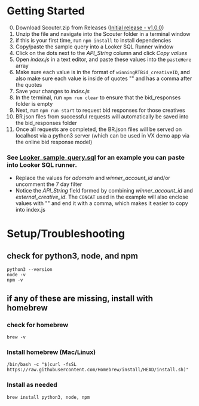 # Getting Started

0. Download Scouter.zip from Releases ([Initial release - v1.0.0](https://github.com/bradlift/Scouter/releases/tag/v1.0.0))
1. Unzip the file and navigate into the Scouter folder in a terminal window
2. if this is your first time, run `npm install` to install dependencies 
3. Copy/paste the sample query into a Looker SQL Runner window
4. Click on the dots next to the _API_String_ column and click _Copy values_
5. Open _index.js_ in a text editor, and paste these values into the `pasteHere` array
6. Make sure each value is in the format of `winningRTBid_creativeID`, and also make sure each value is inside of quotes "" and has a comma after the quotes
7. Save your changes to _index.js_
8. In the terminal, run `npm run clear` to ensure that the bid_responses folder is empty
9. Next, run `npm run start` to request bid responses for those creatives
10. BR.json files from successful requests will automatically be saved into the bid_responses folder
11. Once all requests are completed, the BR.json files will be served on localhost via a python3 server (which can be used in VX demo app via the online bid response model)


### See [Looker_sample_query.sql](https://github.com/bradlift/Scouter/blob/main/Looker_sample_query.sql) for an example you can paste into Looker SQL runner. 
- Replace the values for _adomain_ and _winner_account_id_ and/or uncomment the 7 day filter
- Notice the _API_String_ field formed by combining _winner_account_id_ and _external_creative_id_. The `CONCAT` used in the example will also enclose values with "" and end it with a comma, which makes it easier to copy into index.js



# Setup/Troubleshooting
## check for python3, node, and npm
```
python3 --version
node -v
npm -v
```

## if any of these are missing, install with homebrew

### check for homebrew
`brew -v`

### Install homebrew (Mac/Linux)
`/bin/bash -c "$(curl -fsSL https://raw.githubusercontent.com/Homebrew/install/HEAD/install.sh)"`

### Install as needed
`brew install python3, node, npm`








